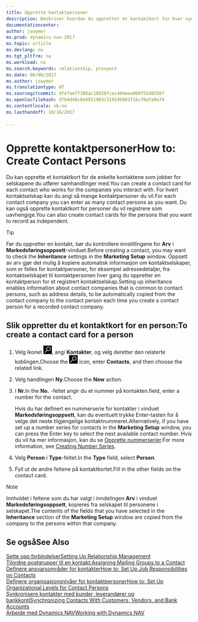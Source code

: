 ```yaml
---
title: Opprette kontaktpersoner
description: Beskriver hvordan du oppretter et kontaktkort for hver nye person eller hvert nye prospekt du samhandler med eller har et forretningsforhold til.
documentationcenter: 
author: jswymer
ms.prod: dynamics-nav-2017
ms.topic: article
ms.devlang: na
ms.tgt_pltfrm: na
ms.workload: na
ms.search.keywords: relationship, prospect
ms.date: 06/06/2017
ms.author: jswymer
ms.translationtype: HT
ms.sourcegitcommit: 4fefaef7380ac10836fcac404eea006f55d8556f
ms.openlocfilehash: d7b4d46c8e6921983c319249983f16c70afa0a74
ms.contentlocale: nb-no
ms.lasthandoff: 10/16/2017

---
```

# <a name="how-to-create-contact-persons"></a><span data-ttu-id="235b8-103">Opprette kontaktpersoner</span><span class="sxs-lookup"><span data-stu-id="235b8-103">How to: Create Contact Persons</span></span>
<span data-ttu-id="235b8-104">Du kan opprette et kontaktkort for de enkelte kontaktene som jobber for selskapene du utfører samhandlinger med.</span><span class="sxs-lookup"><span data-stu-id="235b8-104">You can create a contact card for each contact who works for the companies you interact with.</span></span> <span data-ttu-id="235b8-105">For hvert kontaktselskap kan du angi så mange kontaktpersoner du vil.</span><span class="sxs-lookup"><span data-stu-id="235b8-105">For each contact company you can enter as many contact persons as you want.</span></span> <span data-ttu-id="235b8-106">Du kan også opprette kontaktkort for personer du vil registrere som uavhengige.</span><span class="sxs-lookup"><span data-stu-id="235b8-106">You can also create contact cards for the persons that you want to record as independent.</span></span>

> [!TIP]  
>   <span data-ttu-id="235b8-107">Før du oppretter en kontakt, bør du kontrollere innstillingene for **Arv** i **Markedsføringsoppsett**-vinduet.</span><span class="sxs-lookup"><span data-stu-id="235b8-107">Before creating a contact, you may want to check the **Inheritance** settings in the **Marketing Setup** window.</span></span> <span data-ttu-id="235b8-108">Oppsett av arv gjør det mulig å kopiere automatisk informasjon om kontaktselskaper, som er felles for kontaktpersoner, for eksempel adressedetaljer, fra kontaktselskapet til kontaktpersonen hver gang du oppretter en kontaktperson for et registrert kontaktselskap.</span><span class="sxs-lookup"><span data-stu-id="235b8-108">Setting up inheritance enables information about contact companies that is common to contact persons, such as address details, to be automatically copied from the contact company to the contact person each time you create a contact person for a recorded contact company.</span></span>

## <a name="to-create-a-contact-card-for-a-person"></a><span data-ttu-id="235b8-109">Slik oppretter du et kontaktkort for en person:</span><span class="sxs-lookup"><span data-stu-id="235b8-109">To create a contact card for a person</span></span>
1. <span data-ttu-id="235b8-110">Velg ikonet ![Søk etter side eller rapport](media/ui-search/search_small.png "Søk etter side eller rapport"), angi **Kontakter**, og velg deretter den relaterte koblingen.</span><span class="sxs-lookup"><span data-stu-id="235b8-110">Choose the ![Search for Page or Report](media/ui-search/search_small.png "Search for Page or Report icon") icon, enter **Contacts**, and then choose the related link.</span></span>
2. <span data-ttu-id="235b8-111">Velg handlingen **Ny**.</span><span class="sxs-lookup"><span data-stu-id="235b8-111">Choose the **New** action.</span></span>
3. <span data-ttu-id="235b8-112">I **Nr.**</span><span class="sxs-lookup"><span data-stu-id="235b8-112">In the **No.**</span></span> <span data-ttu-id="235b8-113">-feltet angir du et nummer på kontakten.</span><span class="sxs-lookup"><span data-stu-id="235b8-113">field, enter a number for the contact.</span></span>

    <span data-ttu-id="235b8-114">Hvis du har definert en nummerserie for kontakter i vinduet **Markedsføringsoppsett**, kan du eventuelt trykke Enter-tasten for å velge det neste tilgjengelige kontaktnummeret.</span><span class="sxs-lookup"><span data-stu-id="235b8-114">Alternatively, if you have set up a number series for contacts in the **Marketing Setup** window, you can press the Enter key to select the next available contact number.</span></span> <span data-ttu-id="235b8-115">Hvis du vil ha mer informasjon, kan du se [Opprette nummerserier](ui-create-number-series.md).</span><span class="sxs-lookup"><span data-stu-id="235b8-115">For more information, see [Creating Number Series](ui-create-number-series.md).</span></span>
4. <span data-ttu-id="235b8-116">Velg **Person** i **Type**-feltet.</span><span class="sxs-lookup"><span data-stu-id="235b8-116">In the **Type** field, select **Person**.</span></span>
5. <span data-ttu-id="235b8-117">Fyll ut de andre feltene på kontaktkortet.</span><span class="sxs-lookup"><span data-stu-id="235b8-117">Fill in the other fields on the contact card.</span></span>

> [!NOTE]  
>   <span data-ttu-id="235b8-118">Innholdet i feltene som du har valgt i inndelingen **Arv** i vinduet **Markedsføringsoppsett**, kopieres fra selskapet til personene i selskapet.</span><span class="sxs-lookup"><span data-stu-id="235b8-118">The contents of the fields that you have selected in the **Inheritance** section of the **Marketing Setup** window are copied from the company to the persons within that company.</span></span>

## <a name="see-also"></a><span data-ttu-id="235b8-119">Se også</span><span class="sxs-lookup"><span data-stu-id="235b8-119">See Also</span></span>
[<span data-ttu-id="235b8-120">Sette opp forbindelser</span><span class="sxs-lookup"><span data-stu-id="235b8-120">Setting Up Relationship Management</span></span>](marketing-setup-marketing.md)  
[<span data-ttu-id="235b8-121">Tilordne postgrupper til en kontakt:</span><span class="sxs-lookup"><span data-stu-id="235b8-121">Assigning Mailing Groups to a Contact</span></span>](marketing-mailing-groups.md#AssignMailGroupContact)  
[<span data-ttu-id="235b8-122">Definere ansvarsområder for kontakter</span><span class="sxs-lookup"><span data-stu-id="235b8-122">How to: Set Up Job Responsibilities on Contacts</span></span>](marketing-job-responsibilities.md)  
[<span data-ttu-id="235b8-123">Definere organisasjonsnivåer for kontaktpersoner</span><span class="sxs-lookup"><span data-stu-id="235b8-123">How to: Set Up Organizational Levels for Contact Persons</span></span>](marketing-organizational-levels.md)  
[<span data-ttu-id="235b8-124">Synkronisere kontakter med kunder, leverandører og bankkonti</span><span class="sxs-lookup"><span data-stu-id="235b8-124">Synchronizing Contacts With Customers, Vendors, and Bank Accounts</span></span>](marketing-synchronize-contacts-customers-vendors-bank-accounts.md)  
[<span data-ttu-id="235b8-125">Arbeide med Dynamics NAV</span><span class="sxs-lookup"><span data-stu-id="235b8-125">Working with Dynamics NAV</span></span>](ui-work-product.md)  

